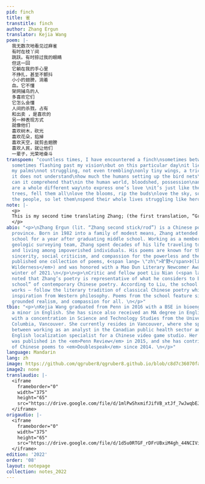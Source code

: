 ```yaml
---
pid: finch
title: 雀
transtitle: finch
author: Zhang Ergun
translator: Kejia Wang
poem: |-
  我无数次地看见过麻雀
  有时在枝丫间
  跳跃。有时掠过我的眼睛
  但这一回
  它躺在我的手心里
  不挣扎，甚至不颤抖
  小小的翅膀，淌着
  血。它不懂
  架网捕鸟的人
  多喜欢它们
  它怎么会懂
  人间的杀戮，占有
  和出卖 ，是喜欢的
  另一种表现方式
  就像他们
  喜欢树木，砍光
  喜欢花朵，掐掉
  喜欢天空，就剪去翅膀
  喜欢人民，就让他们
  一辈子，光荣地奋斗
transpoem: "countless times, I have encountered a finch\nsometimes between the branches\nhopping.
  sometimes flashing past my vision\nbut on this particular day\nit lies still in
  my palms\nnot struggling, not even trembling\nonly tiny wings, a trickle of \nblood.
  it does not understand\nhow much the humans setting up the bird nets\nadore them\nhow
  can it comprehend that\nin the human world, bloodshed, possession\nand betrayal,
  are a whole different way\nto express one’s love \nit’s just like them:\nlove the
  trees, fell them all\nlove the blooms, rip the buds\nlove the sky, so cut the wings\nlove
  the people, so let them\nspend their whole lives struggling like heroes"
note: |-
  <p>
  This is my second time translating Zhang; (the first translation, “Grave News at Dawn, Great Tidings at Dusk,” can be found in the Spring 2020 <em>Doublespeak</em> issue). Over the past two years, I have accumulated more experience translating contemporary Chinese prose. As a result, I now find myself a little more comfortable with translating Zhang’s prose-like, conversational verse. The biggest challenges in this translation process concern flow and the clarification of conceptual ideas. The final line of the original poem evokes terms often used in Chinese communist propaganda — <span lang= "zh">光荣</span>, to evoke honor and glory, and <span lang= "zh">奋斗</span>, to evoke ceaseless hard work in pursuit of a brighter future. The poet, in referencing this sentiment, is being deliberately sardonic: just like the trees and flowers are ostensibly being destroyed out of love, the people are being guided towards grueling cog-in-the-machine lives that have no regard for their free will or well-being. There are few words with similar connotations in English — “honor,” “glory,” “hard work,” and “gallantry” are all more positive words in English. I chose the word “struggle” to reflect the hard work (with a wink towards Marxist uses of the term in English!) and “heroes” so that readers can (hopefully!) draw connections with similar English discourses and literary works on the hypocritical “celebration” of exploited and underappreciated groups (perhaps healthcare workers during COVID, or soldiers who marched during marching into World War I).
  </p>
abio: "<p>\nZhang Ergun (lit. “Zhang second stick/rod”) is a Chinese poet from Shanxi
  province. Born in 1982 into a family of modest means, Zhang attended vocational
  school for a year after graduating middle school. Working as a member of a provincial
  geologic surveying team, Zhang spent decades of his life traveling to remote areas
  and living among impoverished individuals. His poems are known for their simplicity,
  sincerity, social criticism, and compassion for the powerless and the poor. He has
  published one collection of poems, 《<span lang= \"zh\">旷野</span>》(lit. <em>Open
  Wilderness</em>) and was honored with a Mao Dun Literary Newcomer Award in the late
  winter of 2021.\n</p>\n<p>\nCritic and fellow poet Liu Nian (<span lang= \"zh\">刘年</span>)
  noted that Zhang’s poetry is representative of what he considers to be the “Chinese
  school” of contemporary Chinese poetry. According to Liu, the school – and Zhang’s
  works – follow the literary tradition of classical Chinese poetry while drawing
  inspiration from Western philosophy. Poems from the school feature simple prose,
  grounded realism, and compassion for all. \n</p>"
tbio: "<p>\nKejia Wang graduated from Penn in 2016 with a BSE in bioengineering and
  a minor in English. She has since also received an MA degree in English Literature
  with a concentration in Science and Technology Studies from the University of British
  Columbia, Vancouver. She currently resides in Vancouver, where she splits her time
  between working as an analyst in the Canadian public health sector and as a remote
  English localization specialist for a Chinese video game studio. Her poem \"Disorientation\"
  was published in the <em>Penn Review</em> in 2015, and she has contributed translations
  of Chinese poems to <em>Doublespeak</em> since 2014. \n</p>"
language: Mandarin
lang: zh
image: https://github.com/qgruber8/qgruber8.github.io/blob/c8d7c36070fa9dcb28962d1b8efeff9bf147637d/assets/images/images_22/ergun.jpg
image2: none
translaudio: |-
  <iframe
    frameborder="0"
    width="375"
    height="65"
    src="https://drive.google.com/file/d/1mlPwShxmifJifVB_xtJf_7wJwqbEJ6l2/preview">
  </iframe>
origaudio: |-
  <iframe
    frameborder="0"
    width="375"
    height="65"
    src="https://drive.google.com/file/d/1d5u0RTGF_rDFrUBxiM4gh_44NCIViAx6/preview">
  </iframe>
edition: '2022'
order: '08'
layout: notepage
collection: notes_2022
---
```

